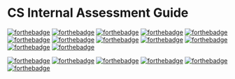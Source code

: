 # CS Internal Assessment Guide

[![forthebadge](https://forthebadge.com/images/badges/built-with-love.svg)](https://tahayparker.github.io/CSInternalsGuide/index.html) [![forthebadge](https://forthebadge.com/images/badges/for-you.svg)](https://tahayparker.github.io/CSInternalsGuide/index.html) [![forthebadge](https://forthebadge.com/images/badges/made-with-crayons.svg)](https://tahayparker.github.io/CSInternalsGuide/index.html) [![forthebadge](https://forthebadge.com/images/badges/60-percent-of-the-time-works-every-time.svg)](https://tahayparker.github.io/CSInternalsGuide/index.html) [![forthebadge](https://forthebadge.com/images/badges/works-on-my-machine.svg)](https://tahayparker.github.io/CSInternalsGuide/index.html) [![forthebadge](https://forthebadge.com/images/badges/contains-17-coffee-cups.svg)](https://tahayparker.github.io/CSInternalsGuide/index.html) [![forthebadge](https://forthebadge.com/images/badges/ctrl-c-ctrl-v.svg)](https://tahayparker.github.io/CSInternalsGuide/index.html) [![forthebadge](https://forthebadge.com/images/badges/makes-people-smile.svg)](https://tahayparker.github.io/CSInternalsGuide/index.html) [![forthebadge](https://forthebadge.com/images/badges/open-source.svg)](https://tahayparker.github.io/CSInternalsGuide/index.html) [![forthebadge](https://forthebadge.com/images/badges/powered-by-black-magic.svg)](https://tahayparker.github.io/CSInternalsGuide/index.html) [![forthebadge](https://forthebadge.com/images/badges/powered-by-electricity.svg)](https://tahayparker.github.io/CSInternalsGuide/index.html) [![forthebadge](https://forthebadge.com/images/badges/powered-by-coders-sweat.svg)](https://forthebadge.com)   

[![forthebadge](https://forthebadge.com/images/badges/uses-badges.svg)](https://tahayparker.github.io/CSInternalsGuide/index.html) [![forthebadge](https://forthebadge.com/images/badges/uses-brains.svg)](https://tahayparker.github.io/CSInternalsGuide/index.html) [![forthebadge](https://forthebadge.com/images/badges/uses-git.svg)](https://tahayparker.github.io/CSInternalsGuide/index.html) [![forthebadge](https://forthebadge.com/images/badges/uses-css.svg)](https://tahayparker.github.io/CSInternalsGuide/index.html) [![forthebadge](https://forthebadge.com/images/badges/uses-html.svg)](https://tahayparker.github.io/CSInternalsGuide/index.html) [![forthebadge](https://forthebadge.com/images/badges/uses-js.svg)](https://tahayparker.github.io/CSInternalsGuide/index.html)